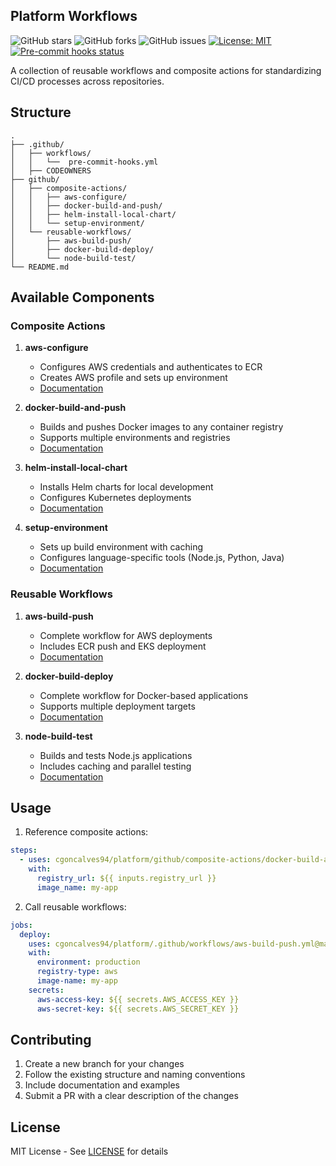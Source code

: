 ## Platform Workflows
![GitHub stars](https://img.shields.io/github/stars/cgoncalves94/platform?style=social)
![GitHub forks](https://img.shields.io/github/forks/cgoncalves94/platform?style=social)
![GitHub issues](https://img.shields.io/github/issues/cgoncalves94/platform)
[![License: MIT](https://img.shields.io/badge/License-MIT-yellow.svg)](./LICENSE)
[![Pre-commit hooks status](https://github.com/cgoncalves94/platform/workflows/Pre-commit%20Hooks/badge.svg)](https://github.com/cgoncalves94/platform/actions)

A collection of reusable workflows and composite actions for standardizing CI/CD processes across repositories.

## Structure

```
.
├── .github/
│   ├── workflows/
│   │   └──  pre-commit-hooks.yml
│   ├── CODEOWNERS
├── github/
│   ├── composite-actions/
│   │   ├── aws-configure/
│   │   ├── docker-build-and-push/
│   │   ├── helm-install-local-chart/
│   │   └── setup-environment/
│   └── reusable-workflows/
│       ├── aws-build-push/
│       ├── docker-build-deploy/
│       └── node-build-test/
└── README.md
```

## Available Components

### Composite Actions

1. **aws-configure**
   - Configures AWS credentials and authenticates to ECR
   - Creates AWS profile and sets up environment
   - [Documentation](github/composite-actions/aws-configure/README.md)

2. **docker-build-and-push**
   - Builds and pushes Docker images to any container registry
   - Supports multiple environments and registries
   - [Documentation](github/composite-actions/docker-build-and-push/README.md)

3. **helm-install-local-chart**
   - Installs Helm charts for local development
   - Configures Kubernetes deployments
   - [Documentation](github/composite-actions/helm-install-local-chart/README.md)

4. **setup-environment**
   - Sets up build environment with caching
   - Configures language-specific tools (Node.js, Python, Java)
   - [Documentation](github/composite-actions/setup-environment/README.md)

### Reusable Workflows

1. **aws-build-push**
   - Complete workflow for AWS deployments
   - Includes ECR push and EKS deployment
   - [Documentation](github/reusable-workflows/aws-build-push/README.md)

2. **docker-build-deploy**
   - Complete workflow for Docker-based applications
   - Supports multiple deployment targets
   - [Documentation](github/reusable-workflows/docker-build-deploy/README.md)

3. **node-build-test**
   - Builds and tests Node.js applications
   - Includes caching and parallel testing
   - [Documentation](github/reusable-workflows/node-build-test/README.md)

## Usage

1. Reference composite actions:
```yaml
steps:
  - uses: cgoncalves94/platform/github/composite-actions/docker-build-and-push@main
    with:
      registry_url: ${{ inputs.registry_url }}
      image_name: my-app
```

2. Call reusable workflows:
```yaml
jobs:
  deploy:
    uses: cgoncalves94/platform/.github/workflows/aws-build-push.yml@main
    with:
      environment: production
      registry-type: aws
      image-name: my-app
    secrets:
      aws-access-key: ${{ secrets.AWS_ACCESS_KEY }}
      aws-secret-key: ${{ secrets.AWS_SECRET_KEY }}
```

## Contributing

1. Create a new branch for your changes
2. Follow the existing structure and naming conventions
3. Include documentation and examples
4. Submit a PR with a clear description of the changes

## License

MIT License - See [LICENSE](LICENSE) for details
